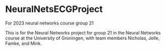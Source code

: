 # NeuralNetsECGProject
For 2023 neural networks course group 21

This is for the Neural Networks project for group 21 in the Neural Networks course at the University of Groningen, with team members
Nicholas, Jelle, Famke, and Mink.
